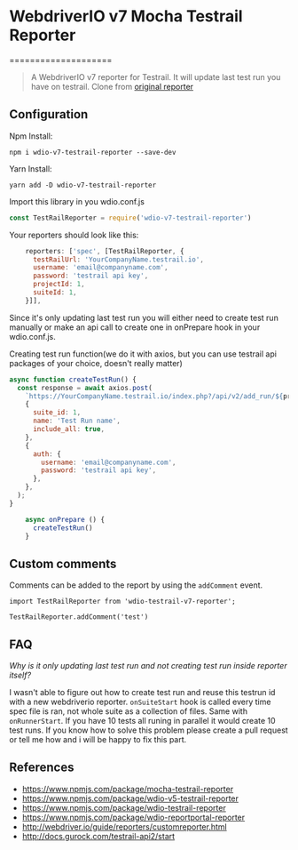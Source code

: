 # WebdriverIO v7 Mocha Testrail Reporter

====================
> A WebdriverIO v7 reporter for Testrail. It will update last test run you have on testrail.
> Clone from [original reporter](https://github.com/Virtim/wdio-v6-testrail-reporter)

## Configuration

Npm Install:

`
npm i wdio-v7-testrail-reporter --save-dev
`

Yarn Install:

`
yarn add -D wdio-v7-testrail-reporter
`

Import this library in you wdio.conf.js

```js
const TestRailReporter = require('wdio-v7-testrail-reporter')
```

Your reporters should look like this:

```js
    reporters: ['spec', [TestRailReporter, {
      testRailUrl: 'YourCompanyName.testrail.io',
      username: 'email@companyname.com',
      password: 'testrail api key',
      projectId: 1,
      suiteId: 1,
    }]],
```

Since it's only updating last test run you will either need to create test run manually or make an api call to create one in onPrepare hook in your wdio.conf.js.

Creating test run function(we do it with axios, but you can use testrail api packages of your choice, doesn't really matter)

```js
async function createTestRun() {
  const response = await axios.post(
    `https://YourCompanyName.testrail.io/index.php?/api/v2/add_run/${projectId}`,
    {
      suite_id: 1,
      name: 'Test Run name',
      include_all: true,
    },
    {
      auth: {
        username: 'email@companyname.com',
        password: 'testrail api key',
      },
    },
  );
}
```

```js
    async onPrepare () {
      createTestRun()
    }
```

## Custom comments

Comments can be added to the report by using the `addComment` event.

```
import TestRailReporter from 'wdio-testrail-v7-reporter';

TestRailReporter.addComment('test')
```

## FAQ

_Why is it only updating last test run and not creating test run inside reporter itself?_

I wasn't able to figure out how to create test run and reuse this testrun id with a new webdriverio reporter. `onSuiteStart` hook is called every time spec file is ran, not whole suite as a collection of files. Same with `onRunnerStart`. If you have 10 tests all runing in parallel it would create 10 test runs. If you know how to solve this problem please create a pull request or tell me how and i will be happy to fix this part.

## References

- <https://www.npmjs.com/package/mocha-testrail-reporter>
- <https://www.npmjs.com/package/wdio-v5-testrail-reporter>
- <https://www.npmjs.com/package/wdio-testrail-reporter>
- <https://www.npmjs.com/package/wdio-reportportal-reporter>
- <http://webdriver.io/guide/reporters/customreporter.html>
- <http://docs.gurock.com/testrail-api2/start>
